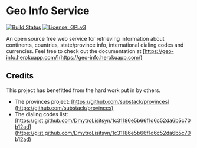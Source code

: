 # Geo Info Service

[![Build Status](https://travis-ci.org/bolorundurowb/geo-name-service.svg?branch=master)](https://travis-ci.org/bolorundurowb/geo-name-service) [![License: GPLv3](https://img.shields.io/badge/license-GPLv3-yellow.svg)](LICENSE)

An open source free web service for retrieving information about continents, countries, state/province info, international dialing codes and currencies. Feel free to check out the documentation at [https://geo-info.herokuapp.com/](https://geo-info.herokuapp.com/)

## Credits

This project has benefitted from the hard work put in by others. 
- The provinces project: [https://github.com/substack/provinces](https://github.com/substack/provinces)
- The dialing codes list: [https://gist.github.com/DmytroLisitsyn/1c31186e5b66f1d6c52da6b5c70b12ad](https://gist.github.com/DmytroLisitsyn/1c31186e5b66f1d6c52da6b5c70b12ad)
